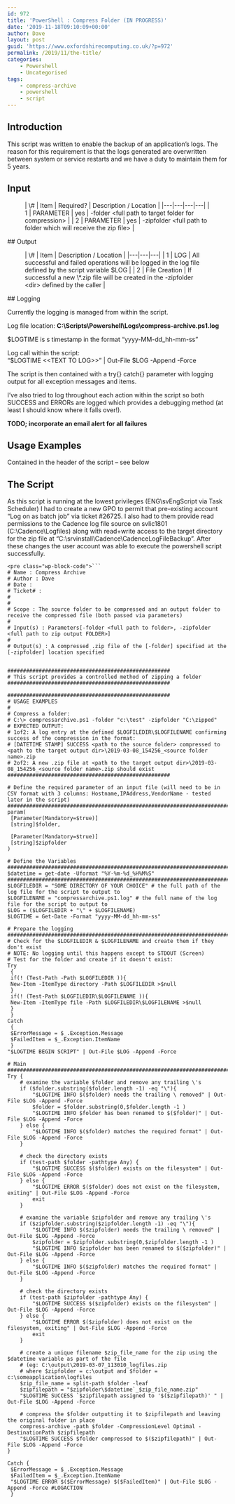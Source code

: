 ```yaml
---
id: 972
title: 'PowerShell : Compress Folder (IN PROGRESS)'
date: '2019-11-18T09:10:09+00:00'
author: Dave
layout: post
guid: 'https://www.oxfordshirecomputing.co.uk/?p=972'
permalink: /2019/11/the-title/
categories:
    - Powershell
    - Uncategorised
tags:
    - compress-archive
    - powershell
    - script
---
```


## Introduction 

This script was written to enable the backup of an application’s logs. The reason for this requirement is that the logs generated are overwritten between system or service restarts and we have a duty to maintain them for 5 years.

## Input

<figure class="wp-block-table is-style-regular">| \# | Item | Required? | Description / Location |
|---|---|---|---|
| 1 | PARAMETER | yes | -folder &lt;full path to target folder for compression&gt; |
| 2 | PARAMETER | yes | -zipfolder &lt;full path to folder which will receive the zip file&gt; |

</figure>## Output 

<figure class="wp-block-table">| \# | Item | Description / Location |
|---|---|---|
| 1 | LOG | All successful and failed operations will be logged in the log file defined by the script variable $LOG |
| 2 | File Creation | If successful a new \*.zip file will be created in the -zipfolder &lt;dir&gt; defined by the caller |

</figure>##  Logging 

Currently the logging is managed from within the script.

Log file location: **C:\\Scripts\\Powershell\\Logs\\compress-archive.ps1.log**

$LOGTIME is s timestamp in the format “yyyy-MM-dd\_hh-mm-ss”

Log call within the script:   
“$LOGTIME &lt;&lt;TEXT TO LOG&gt;&gt;” | Out-File $LOG -Append -Force

The script is then contained with a try{} catch{} parameter with logging output for all exception messages and items.

I’ve also tried to log throughout each action within the script so both SUCCESS and ERRORs are logged which provides a debugging method (at least I should know where it falls over!).

 **TODO; incorporate an email alert for all failures**

## Usage Examples 

 Contained in the header of the script – see below

## The Script

 As this script is running at the lowest privileges (ENG\\svEngScript via Task Scheduler) I had to create a new GPO to permit that pre-existing account “Log on as batch job” via ticket #26725. I also had to them provide read permissions to the Cadence log file source on svlic1801 (C:\\Cadence\\Logfiles) along with read+write access to the target directory for the zip file at “C:\\srvinstall\\Cadence\\CadenceLogFileBackup”. After these changes the user account was able to execute the powershell script successfully.

```
<pre class="wp-block-code">```
# Name : Compress Archive
# Author : Dave 
# Date : 
# Ticket# : 
#
#
# Scope : The source folder to be compressed and an output folder to receive the compressed file (both passed via parameters)
#
# Input(s) : Parameters[-folder <full path to folder>, -zipfolder <full path to zip output FOLDER>]
#
# Output(s) : A compressed .zip file of the [-folder] specified at the [-zipfolder] location specified
 
 
####################################################
# This script provides a controlled method of zipping a folder
####################################################
 
####################################################
# USAGE EXAMPLES
#
# Compress a folder:
# C:\> compressarchive.ps1 -folder "c:\test" -zipfolder "C:\zipped"
# EXPECTED OUTPUT:
# 1of2: A log entry at the defined $LOGFILEDIR\$LOGFILENAME confirming success of the compression in the format:
# [DATETIME STAMP] SUCCESS <path to the source folder> compressed to <path to the target output dir>\2019-03-08_154256_<source folder name>.zip
# 2of2: A new .zip file at <path to the target output dir>\2019-03-08_154256_<source folder name>.zip should exist
####################################################
 
# Define the required parameter of an input file (will need to be in CSV format with 3 columns: Hostname,IPAddress,VendorName - tested later in the script)
##################################################################################
param(
 [Parameter(Mandatory=$true)]
 [string]$folder,
  
 [Parameter(Mandatory=$true)]
 [string]$zipfolder
)
 
# Define the Variables
##################################################################################
$datetime = get-date -Uformat "%Y-%m-%d_%H%M%S"
##################################################################################
$LOGFILEDIR = "SOME DIRECTORY OF YOUR CHOICE" # the full path of the log file for the script to output to
$LOGFILENAME = "compressarchive.ps1.log" # the full name of the log file for the script to output to
$LOG = ($LOGFILEDIR + "\" + $LOGFILENAME)
$LOGTIME = Get-Date -Format "yyyy-MM-dd_hh-mm-ss"
 
# Prepare the logging
##################################################################################
# Check for the $LOGFILEDIR & $LOGFILENAME and create them if they don't exist
# NOTE: No logging until this happens except to STDOUT (Screen)
# Test for the folder and create if it doesn't exist:
Try
 {
 if(! (Test-Path -Path $LOGFILEDIR )){
 New-Item -ItemType directory -Path $LOGFILEDIR >$null
 }
 if(! (Test-Path $LOGFILEDIR\$LOGFILENAME )){
 New-Item -ItemType file -Path $LOGFILEDIR\$LOGFILENAME >$null
 }
 }
Catch
 {
 $ErrorMessage = $_.Exception.Message
 $FailedItem = $_.Exception.ItemName
 }
"$LOGTIME BEGIN SCRIPT" | Out-File $LOG -Append -Force
 
# Main
##################################################################################
Try {
    # examine the variable $folder and remove any trailing \'s
    if ($folder.substring($folder.length -1) -eq "\"){
        "$LOGTIME INFO $($folder) needs the trailing \ removed" | Out-File $LOG -Append -Force
        $folder = $folder.substring(0,$folder.length -1 )
        "$LOGTIME INFO $folder has been renamed to $($folder)" | Out-File $LOG -Append -Force
    } else {
        "$LOGTIME INFO $($folder) matches the required format" | Out-File $LOG -Append -Force
    }
     
    # check the directory exists
    if (test-path $folder -pathtype Any) {
        "$LOGTIME SUCCESS $($folder) exists on the filesystem" | Out-File $LOG -Append -Force
    } else {
        "$LOGTIME ERROR $($folder) does not exist on the filesystem, exiting" | Out-File $LOG -Append -Force
        exit
    }
     
    # examine the variable $zipfolder and remove any trailing \'s
    if ($zipfolder.substring($zipfolder.length -1) -eq "\"){
        "$LOGTIME INFO $($zipfolder) needs the trailing \ removed" | Out-File $LOG -Append -Force
        $zipfolder = $zipfolder.substring(0,$zipfolder.length -1 )
        "$LOGTIME INFO $zipfolder has been renamed to $($zipfolder)" | Out-File $LOG -Append -Force
    } else {
        "$LOGTIME INFO $($zipfolder) matches the required format" | Out-File $LOG -Append -Force
    }
     
    # check the directory exists
    if (test-path $zipfolder -pathtype Any) {
        "$LOGTIME SUCCESS $($zipfolder) exists on the filesystem" | Out-File $LOG -Append -Force
    } else {
        "$LOGTIME ERROR $($zipfolder) does not exist on the filesystem, exiting" | Out-File $LOG -Append -Force
        exit
    }
     
    # create a unique filename $zip_file_name for the zip using the $datetime variable as part of the file
    # (eg: C:\output\2019-03-07_113010_logfiles.zip
    # where $zipfolder = c:\output and $folder = c:\someapplication\logfiles
    $zip_file_name = split-path $folder -leaf
    $zipfilepath = "$zipfolder\$datetime`_$zip_file_name.zip"
    "$LOGTIME SUCCESS `$zipfilepath assigned to '$($zipfilepath)' " | Out-File $LOG -Append -Force
     
    # compress the $folder outputting it to $zipfilepath and leaving the original folder in place
    compress-archive -path $folder -CompressionLevel Optimal -DestinationPath $zipfilepath
    "$LOGTIME SUCCESS $folder compressed to $($zipfilepath)" | Out-File $LOG -Append -Force
}
 
Catch {
 $ErrorMessage = $_.Exception.Message
 $FailedItem = $_.Exception.ItemName
 "$LOGTIME ERROR $($ErrorMessage) $($FailedItem)" | Out-File $LOG -Append -Force #LOGACTION
 }
```
```
